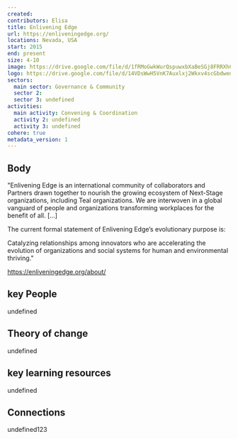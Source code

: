 ```yaml
---
created:
contributors: Elisa
title: Enlivening Edge
url: https://enliveningedge.org/
locations: Nevada, USA
start: 2015
end: present
size: 4-10
image: https://drive.google.com/file/d/1fRMoGwkWurQspuwxbXaBeSGj8FRRXhCw/view?usp=drive_link
logo: https://drive.google.com/file/d/14VDsWwH5VnK7Auxlxj2Wkxv4scGbdwen/view?usp=drive_link
sectors:
  main sector: Governance & Community
  sector 2: 
  sector 3: undefined
activities: 
  main activity: Convening & Coordination
  activity 2: undefined
  activity 3: undefined
cohere: true
metadata_version: 1
---
```



## Body

"Enlivening Edge is an international community of collaborators and Partners drawn together to nourish the growing ecosystem of Next-Stage organizations, including Teal organizations. We are interwoven in a global vanguard of people and organizations transforming workplaces for the benefit of all. [...]

The current formal statement of Enlivening Edge’s evolutionary purpose is:

Catalyzing relationships among innovators who are accelerating the evolution of organizations and social systems for human and environmental thriving."

https://enliveningedge.org/about/

## key People

undefined

## Theory of change

undefined

## key learning resources

undefined

## Connections

undefined123

